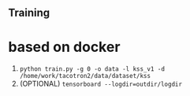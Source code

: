 ## Training
# based on docker
1. `python train.py -g 0 -o data -l kss_v1 -d /home/work/tacotron2/data/dataset/kss`
2. (OPTIONAL) `tensorboard --logdir=outdir/logdir`
